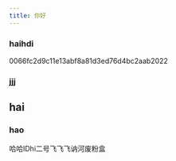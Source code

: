 ```yaml
---
title: 你好
---
```


### haihdi

0066fc2d9c11e13abf8a81d3ed76d4bc2aab2022

### jjj

## hai

### hao



哈哈IDhi二号飞飞飞讷河废粉盒